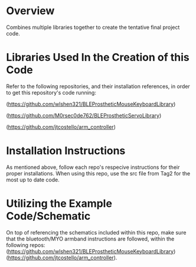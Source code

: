 # Overview
Combines multiple libraries together to create the tentative final project code.
# Libraries Used In the Creation of this Code
Refer to the following repositories, and their installation references, in order to get this repository's code running:

(https://github.com/wlshen321/BLEProstheticMouseKeyboardLibrary)

(https://github.com/M0rsec0de762/BLEProstheticServoLibrary)

(https://github.com/jtcostello/arm_controller)

# Installation Instructions
As mentioned above, follow each repo's respecive instructions for their proper installations. When using this repo, use the src file from Tag2 for the most up to date code.

# Utilizing the Example Code/Schematic
On top of referencing the schematics included within this repo, make sure that the bluetooth/MYO armband instructions are followed, within the following repos:
(https://github.com/wlshen321/BLEProstheticMouseKeyboardLibrary)(https://github.com/jtcostello/arm_controller).
